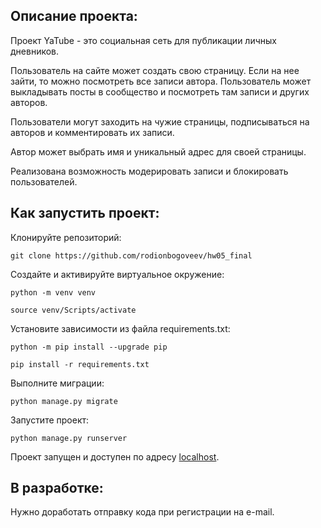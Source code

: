 ## Описание проекта:

Проект YaTube - это социальная сеть для публикации личных дневников.

Пользователь на сайте может создать свою страницу. Если на нее зайти, то можно посмотреть все записи автора. Пользователь может выкладывать посты в сообщество и посмотреть там записи и других авторов.

Пользователи могут заходить на чужие страницы, подписываться на авторов и комментировать их записи.

Автор может выбрать имя и уникальный адрес для своей страницы.

Реализована возможность модерировать записи и блокировать пользователей.

## Как запустить проект:

Клонируйте репозиторий:

```
git clone https://github.com/rodionbogoveev/hw05_final
```

Cоздайте и активируйте виртуальное окружение:
```
python -m venv venv

source venv/Scripts/activate
```
Установите зависимости из файла requirements.txt:
```
python -m pip install --upgrade pip

pip install -r requirements.txt
```
Выполните миграции:
```
python manage.py migrate
```
Запустите проект:
```
python manage.py runserver
```
Проект запущен и доступен по адресу [localhost](http://localhost:8000/).

## В разработке:
Нужно доработать отправку кода при регистрации на e-mail.
